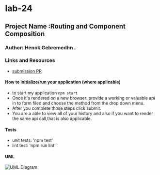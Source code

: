 # lab-24

## Project Name :Routing and Component Composition

### Author: Henok Gebremedhn .

### Links and Resources

- [submission PR]()


#### How to initialize/run your application (where applicable)

- to start my application `npm start` 
- Once it's rendered on a new browser. provide a working or valuable api in to form filed and choose the method from the drop down menu.
- After you complete those steps click submit.
- You are a able to view all of your history and also if you want to render the same api call,that is also applicable. 

#### Tests

- unit tests: 'npm test'
- lint test: 'npm run lint'

#### UML

![UML Diagram]()
